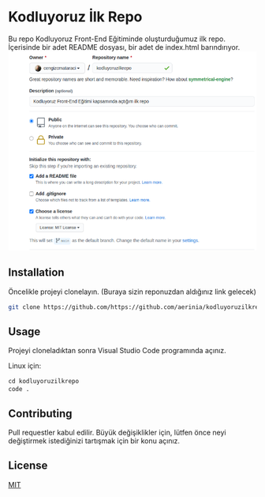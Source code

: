 # Kodluyoruz İlk Repo
Bu repo Kodluyoruz Front-End Eğitiminde oluşturduğumuz ilk repo. İçerisinde bir adet README dosyası, bir adet de index.html barındırıyor.
![github](https://github.com/aerinia/kodluyoruzilkrepo/blob/main/github.png)
## Installation

Öncelikle projeyi clonelayın. (Buraya sizin reponuzdan aldığınız link gelecek)

```bash
git clone https://github.com/https://github.com/aerinia/kodluyoruzilkrepo
```


## Usage

Projeyi cloneladıktan sonra Visual Studio Code programında açınız.

Linux için:
```linux
cd kodluyoruzilkrepo
code .
```

## Contributing
Pull requestler kabul edilir. Büyük değişiklikler için, lütfen önce neyi değiştirmek istediğinizi tartışmak için bir konu açınız.


## License
[MIT](https://choosealicense.com/licenses/mit/)
